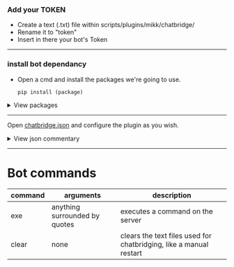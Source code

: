 ### Add your TOKEN

- Create a text (.txt) file within scripts/plugins/mikk/chatbridge/
- Rename it to "token"
- Insert in there your bot's Token

---

### install bot dependancy
- Open a cmd and install the packages we're going to use.
    ```
    pip install (package)
    ```

<details> <summary>View packages</summary>

- sys
- json
- discord
- unidecode

</details>

---

Open [chatbridge.json](chatbridge.json) and configure the plugin as you wish.

<details> <summary>View json commentary</summary>

```json
{
    // If true, the json will be loaded every time a map starts.
    // if false it is loaded only once when the plugin is loaded
    "json reload periodically": true,

    // interval of time (in seconds) at wich angelscript will open and read the text file generated by python
    "interval angelscript read": 20,

    // interval of time (in seconds) at wich angelscript will print the received messages on the server's chat
    "interval angelscript print": 2,

    // how many messages to print on the server's chat every "interval angelscript print"
    "angelscript print messages": 2,

    // interval of time (in seconds) at wich angelscript will store messages into the text that python will read
    "interval angelscript to python": 20,

    // interval of time (in seconds) at wich python script will read the data from the text file writted by angelscript
    "interval python read": 20,

    // Channel ID to send bridge messages
    "bridge channel": 1211204941490688030,

    // Prefix used for the discord bot
    "bot prefix": "!",

    // Contains the configuration for bridge messages
    "LOG":
    {
        // Delete user's message on chat bridge channel after they're send to the server
        "delete discord messages": false,

        // Print discord messages on discord when they have suscesfuly readed on the server
        "print discord messages": true,

        // Messages that players sent on the game's chat
        "game chat": true,

        // When a new map starts
        "map start": true,

        // When a player connected to the server
        "client connected": true,

        // When a player re-spawns
        "player spawn": true,

        // When a player disconnects from the server
        "client disconnect": true,

        // When survival mode starts
        "survival mode start": true,

        // When a player revive (METAMOD)
        "player revive": true,

        // When a player is killed
        "player killed": true,

        // after 25 seconds of map start, send how many players are connected if > 0
        "total players connected": true
    },

    // Commands to whitelist
    "commands":
    {
        // Name of the role allowed for using this command
        "role": "Sven Co-op Admin",

        // if false instead of a white list this will be a black list
        "whitelist": false,

        // Define a cvar to appear in this list
        "say": true
    },

    // Contains the configuration for players emotes, key is the player's steamID while value is the emote to show for him
    "emotes":
    {
        "STEAM_0:0:202010794": "<:gatasexo:1016127843928916068>"
    },

    // Contains the configuration for censuring words
    "bad words":
    {
        "nigga": true,
        "niga": true,
        "nigger": true,
        "niger": true,
        "wafn": true
    },

    // language to use, it's the name of a json's key, you can create your own
    "language": "english",

    // Contains the configuration for all the messages
    "english":
    {
    }
}
```

</details>

---

# Bot commands

| command | arguments | description |
|---|---|---|
| exe | anything surrounded by quotes | executes a command on the server |
| clear | none | clears the text files used for chatbridging, like a manual restart |